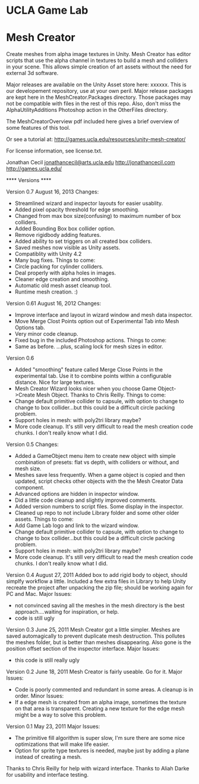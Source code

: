 # UCLA Game Lab
# Mesh Creator

Create meshes from alpha image textures in Unity. Mesh Creator has editor scripts that use the alpha channel in textures to build a mesh and colliders in your scene. This allows simple creation of art assets without the need for external 3d software.

Major releases are available on the Unity Asset store here: xxxxxx. This is our developement repository, use at your own peril. Major release packages are kept here in the MeshCreator.Packages directory. Those packages may not be compatible with files in the rest of this repo. Also, don't miss the AlphaUtilityAdditions Photoshop action in the OtherFiles directory.

The MeshCreatorOverview pdf included here gives a brief overview of some features of this tool.

Or see a tutorial at:
http://games.ucla.edu/resources/unity-mesh-creator/

For license information, see license.txt.

Jonathan Cecil
jonathancecil@arts.ucla.edu
http://jonathancecil.com
http://games.ucla.edu/



**** Versions ****

Version 0.7
August 16, 2013
Changes:
- Streamlined wizard and inspector layouts for easier usablity.
- Added pixel opacity threshold for edge smoothing.
- Changed from max box size(confusing) to maximum number of box colliders.
- Added Bounding Box box collider option.
- Remove rigidbody adding features.
- Added ability to set triggers on all created box colliders.
- Saved meshes now visible as Unity assets.
- Compatiblity with Unity 4.2
- Many bug fixes.
Things to come:
- Circle packing for cylinder colliders.
- Deal properly with alpha holes in images.
- Cleaner edge creation and smoothing.
- Automatic old mesh asset cleanup tool.
- Runtime mesh creation. :)

Version 0.61
August 16, 2012
Changes:
- Improve interface and layout in wizard window and mesh data inspector.
- Move Merge Clost Points option out of Experimental Tab into Mesh Options tab.
- Very minor code cleanup.
- Fixed bug in the included Photoshop actions.
Things to come:
- Same as before.
...plus, scaling lock for mesh sizes in editor.

Version 0.6
- Added "smoothing" feature called Merge Close Points in the experimental tab. Use it to combine points within a configurable distance. Nice for large textures.
- Mesh Creator Wizard looks nicer when you choose Game Object->Create Mesh Object. Thanks to Chris Reilly.
Things to come:
- Change default primitive collider to capsule, with option to change to change to box collider...but this could be a difficult circle packing problem.
- Support holes in mesh: with poly2tri library maybe?
- More code cleanup. It's still very difficult to read the mesh creation code chunks. I don't really know what I did.

Version 0.5
Changes:
- Added a GameObject menu item to create new object with simple combination of presets: flat vs depth, with colliders or without, and mesh size. 
- Meshes save less frequently. When a game object is copied and then updated, script checks other objects with the the Mesh Creator Data component.
- Advanced options are hidden in inspector window.
- Did a little code cleanup and slightly improved comments.
- Added version numbers to script files. Some display in the inspector.
- Cleaned up repo to not include Library folder and some other older assets.
Things to come:
- Add Game Lab logo and link to the wizard window.
- Change default primitive collider to capsule, with option to change to change to box collider...but this could be a difficult circle packing problem.
- Support holes in mesh: with poly2tri library maybe?
- More code cleanup. It's still very difficult to read the mesh creation code chunks. I don't really know what I did.

Version 0.4
August 27, 2011
Added box to add rigid body to object, should simplfy workflow a little. Included a few extra files in Library to help Unity recreate the project after unpacking the zip file; should be working again for PC and Mac.
Major Issues:
- not convinced saving all the meshes in the mesh directory is the best approach....waiting for inspiration, or help.
- code is still ugly

Version 0.3
June 25, 2011
Mesh Creator got a little simpler. Meshes are saved automagically to prevent duplicate mesh destruction. This pollutes the meshes folder, but is better than meshes disappearing. Also gone is the position offset section of the inspector interface.
Major Issues:
- this code is still really ugly


Version 0.2
June 18, 2011
Mesh Creator is fairly useable. Go for it.
Major Issues:
- Code is poorly commented and redundant in some areas. A cleanup is in order.
Minor Issues:
- If a edge mesh is created from an alpha image, sometimes the texture on that area is transparent. Creating a new texture for the edge mesh might be a way to solve this problem.

Version 0.1
May 23, 2011
Major Issues:
- The primitive fill algorithm is super slow, I'm sure there are some nice optimizations that will make life easier.
- Option for sprite type textures is needed, maybe just by adding a plane instead of creating a mesh.



Thanks to Chris Reilly for help with wizard interface.
Thanks to Aliah Darke for usability and interface testing.
